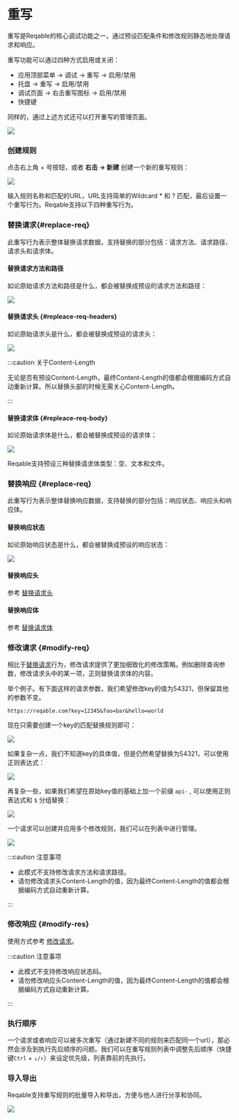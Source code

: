 # 重写

重写是Reqable的核心调试功能之一，通过预设匹配条件和修改规则静态地处理请求和响应。

重写功能可以通过四种方式启用或关闭：
- 应用顶部菜单 -> 调试 -> 重写 -> 启用/禁用
- 托盘 -> 重写 -> 启用/禁用
- 调试页面 -> 右击重写图标 -> 启用/禁用
- 快捷键

同样的，通过上述方式还可以打开重写的管理页面。

![](arts/rewrite_01.png)

### 创建规则

点击右上角 + 号按钮，或者 **右击 -> 新建** 创建一个新的重写规则：

![](arts/rewrite_02.png)

输入规则名称和匹配的URL，URL支持简单的Wildcard * 和 ? 匹配，最后设置一个重写行为。Reqable支持以下四种重写行为。

### 替换请求{#replace-req}

此重写行为表示整体替换请求数据，支持替换的部分包括：请求方法、请求路径、请求头和请求体。

#### 替换请求方法和路径

如论原始请求方法和路径是什么，都会被替换成预设的请求方法和路径：

![](arts/rewrite_03.png)

#### 替换请求头 {#repleace-req-headers}

如论原始请求头是什么，都会被替换成预设的请求头：

![](arts/rewrite_04.png)

:::caution 关于Content-Length

无论是否有预设Content-Length，最终Content-Length的值都会根据编码方式自动重新计算。所以替换头部的时候无需关心Content-Length。

:::

#### 替换请求体 {#repleace-req-body}

如论原始请求体是什么，都会被替换成预设的请求体：

![](arts/rewrite_05.png)

Reqable支持预设三种替换请求体类型：空、文本和文件。

### 替换响应 {#replace-req}

此重写行为表示整体替换响应数据，支持替换的部分包括：响应状态、响应头和响应体。

#### 替换响应状态

如论原始响应状态是什么，都会被替换成预设的响应状态：

![](arts/rewrite_06.png)

#### 替换响应头

参考 [替换请求头](#repleace-req-headers)

#### 替换响应体

参考 [替换请求体](#repleace-req-body)

### 修改请求 {#modify-req}

相比于[替换请求](##replace-req)行为，修改请求提供了更加细致化的修改策略。例如删除查询参数，修改请求头中的某一项，正则替换请求体的内容。

举个例子。有下面这样的请求参数，我们希望修改key的值为54321，但保留其他的参数不变。

```url
https://reqable.com?key=12345&foo=bar&hello=world
```

现在只需要创建一个key的匹配替换规则即可：

![](arts/rewrite_07.png)

如果复杂一点，我们不知道key的具体值，但是仍然希望替换为54321，可以使用正则表达式：

![](arts/rewrite_08.png)

再复杂一些，如果我们希望在原始key值的基础上加一个前缀 `api-` , 可以使用正则表达式和 `$` 分组替换：

![](arts/rewrite_09.png)

一个请求可以创建并应用多个修改规则，我们可以在列表中进行管理。

![](arts/rewrite_10.png)

:::caution 注意事项

- 此模式不支持修改请求方法和请求路径。
- 请勿修改请求头Content-Length的值，因为最终Content-Length的值都会根据编码方式自动重新计算。

:::

### 修改响应 {#modify-res}

使用方式参考 [修改请求](#modify-req)。

:::caution 注意事项

- 此模式不支持修改响应状态码。
- 请勿修改响应头Content-Length的值，因为最终Content-Length的值都会根据编码方式自动重新计算。

:::

### 执行顺序

一个请求或者响应可以被多次重写（通过新建不同的规则来匹配同一个url），那必然会涉及到执行先后顺序的问题。我们可以在重写规则列表中调整先后顺序（快捷键`Ctrl` + `↓/↑`）来设定优先级，列表靠前的先执行。

### 导入导出

Reqable支持重写规则的批量导入和导出，方便与他人进行分享和协同。

![](arts/rewrite_11.png)